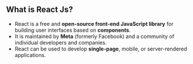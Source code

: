 ## What is React Js?

- React is a free and **open-source front-end JavaScript library** for building user interfaces based on **components**.
- It is maintained by **Meta** (formerly Facebook) and a community of individual developers and companies.
- React can be used to develop **single-page**, mobile, or server-rendered applications.